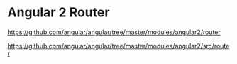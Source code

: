 # Angular 2 Router

https://github.com/angular/angular/tree/master/modules/angular2/router

https://github.com/angular/angular/tree/master/modules/angular2/src/router
